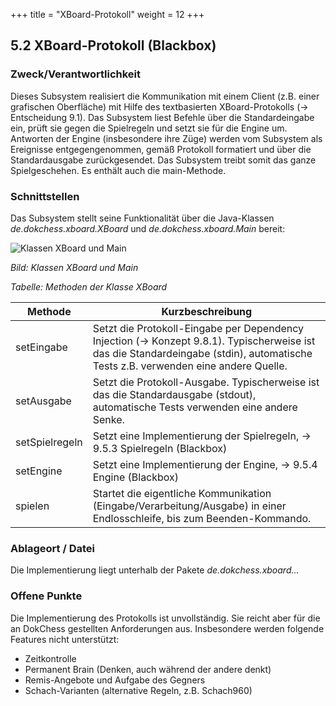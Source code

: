 +++
title = "XBoard-Protokoll"
weight = 12
+++

## 5.2 XBoard-Protokoll (Blackbox)

### Zweck/Verantwortlichkeit

Dieses Subsystem realisiert die Kommunikation mit einem Client (z.B. einer grafischen Oberfläche) mit Hilfe des textbasierten XBoard-Protokolls (→ Entscheidung 9.1). Das Subsystem liest Befehle über die Standardeingabe ein, prüft sie gegen die Spielregeln und setzt sie für die Engine um. Antworten der Engine (insbesondere ihre Züge) werden vom Subsystem als Ereignisse entgegengenommen, gemäß Protokoll formatiert und über die Standardausgabe zurückgesendet. Das Subsystem treibt somit das ganze Spielgeschehen. Es enthält auch die main-Methode.

### Schnittstellen

Das Subsystem stellt seine Funktionalität über die Java-Klassen _de.dokchess.xboard.XBoard_ und _de.dokchess.xboard.Main_ bereit:

![Klassen XBoard und Main](/images/Abb09_09_Schnittstellen_Xboard.png "Klassen XBoard und Main")

*Bild: Klassen XBoard und Main*

*Tabelle: Methoden der Klasse XBoard*

| Methode | Kurzbeschreibung |
|---------|------------------|
| setEingabe | Setzt die Protokoll-Eingabe per Dependency Injection (→ Konzept 9.8.1). Typischerweise ist das die Standardeingabe (stdin), automatische Tests z.B. verwenden eine andere Quelle. |
| setAusgabe | Setzt die Protokoll-Ausgabe. Typischerweise ist das die Standardausgabe (stdout), automatische Tests verwenden eine andere Senke.
| setSpielregeln | Setzt eine Implementierung der Spielregeln, → 9.5.3 Spielregeln (Blackbox)
| setEngine | Setzt eine Implementierung der Engine, → 9.5.4 Engine (Blackbox) |
| spielen | Startet die eigentliche Kommunikation (Eingabe/Verarbeitung/Ausgabe) in einer Endlosschleife, bis zum Beenden-Kommando.|

### Ablageort / Datei
Die Implementierung liegt unterhalb der Pakete _de.dokchess.xboard..._

### Offene Punkte

Die Implementierung des Protokolls ist unvollständig. Sie reicht aber für die an DokChess gestellten Anforderungen aus. Insbesondere werden folgende Features nicht unterstützt:

* Zeitkontrolle
* Permanent Brain (Denken, auch während der andere denkt)
* Remis-Angebote und Aufgabe des Gegners
* Schach-Varianten (alternative Regeln, z.B. Schach960)
